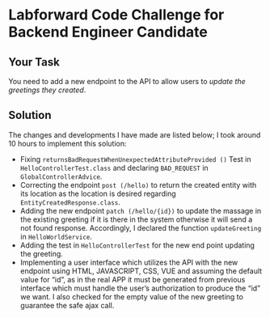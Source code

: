 # Labforward Code Challenge for Backend Engineer Candidate

	
## Your Task	

You need to add a new endpoint to the API to allow users to *update the greetings they created*. 

## Solution

The changes and developments I have made are listed below; I took around 10 hours to implement this solution:

* Fixing `returnsBadRequestWhenUnexpectedAttributeProvided ()` Test in `HelloControllerTest.class` and declaring `BAD_REQUEST` in `GlobalControllerAdvice`.
* Correcting the endpoint `post (/hello)` to return the created entity with its location as the location is desired regarding `EntityCreatedResponse.class`.
* Adding the new endpoint `patch (/hello/{id})` to update the massage in the existing greeting if it is there in the system otherwise it will send a not found response. Accordingly, I declared the function `updateGreeting` in `HelloWorldService`.
* Adding the test in `HelloControllerTest` for the new end point updating the greeting.
* Implementing a user interface which utilizes the API with the new endpoint using HTML, JAVASCRIPT, CSS, VUE and assuming the default value for “id”, as in the real APP it must be generated from previous interface which must handle the user’s authorization to produce the “id” we want. I also checked for the empty value of the new greeting to guarantee the safe ajax call.


